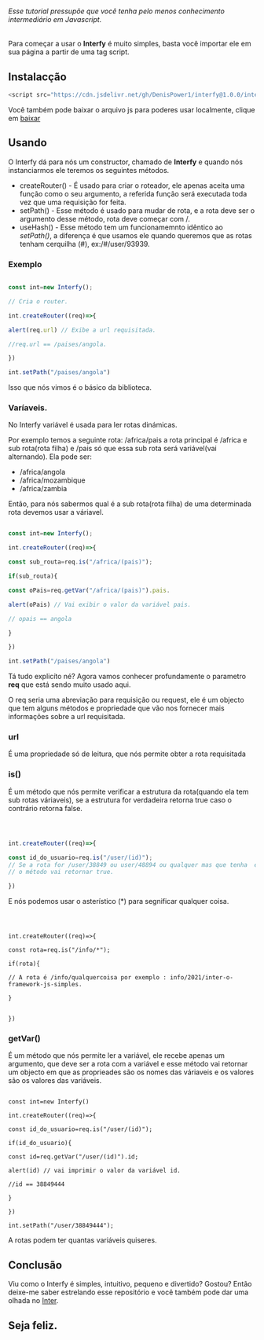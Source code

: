 
###### Esse tutorial pressupõe que você tenha pelo menos conhecimento intermediário em Javascript.

Para começar a usar o **Interfy** é muito simples, basta você importar ele em sua página a partir de uma tag script.

## Instalacção

```Javascript
<script src="https://cdn.jsdelivr.net/gh/DenisPower1/interfy@1.0.0/interfy.js"></script>
```

Você também pode baixar o arquivo js para poderes usar localmente, clique em [baixar](https://github.com/DenisPower1/interfy/releases/download/v1.0.0/interfy.min.js)

## Usando

O Interfy dá para nós um constructor, chamado de **Interfy** e quando nós instanciarmos ele teremos os seguintes métodos.

* createRouter() - É usado para criar o roteador, ele apenas aceita uma função como o seu argumento, a referida função será executada toda vez que uma requisição for feita.
* setPath() - Esse método é usado para mudar de rota, e a rota deve ser o argumento desse método, rota deve começar com /.
* useHash() - Esse método tem um funcionamemnto idêntico ao *setPath()*, a diferença é que usamos ele quando queremos que as rotas tenham cerquilha (#), ex:/#/user/93939.

### Exemplo

```Javascript

const int=new Interfy();

// Cria o router.

int.createRouter((req)=>{

alert(req.url) // Exibe a url requisitada.

//req.url == /paises/angola.

})

int.setPath("/paises/angola")


```

Isso que nós vimos é o básico da biblioteca.

### Varíaveis.

No Interfy variável é usada para ler rotas dinámicas.

Por exemplo temos a seguinte rota: /africa/pais a rota principal é /africa e sub rota(rota filha) e /pais só que essa sub rota
será variável(vai alternando). Ela pode ser:

* /africa/angola
* /africa/mozambique
* /africa/zambia

Então, para nós sabermos qual é a sub rota(rota filha) de uma determinada rota devemos usar a váriavel.



```Javascript

const int=new Interfy();

int.createRouter((req)=>{

const sub_routa=req.is("/africa/(pais)");

if(sub_routa){

const oPais=req.getVar("/africa/(pais)").pais.

alert(oPais) // Vai exibir o valor da variável pais.

// opais == angola

}

})

int.setPath("/paises/angola")


```


Tá tudo explicíto né? Agora vamos conhecer profundamente o parametro **req** que está sendo muito usado aqui.

O req seria uma abreviação para requisição ou request, ele é um objecto que tem alguns métodos e propriedade que vão nos fornecer mais informações sobre a url requisitada.

### url 

É uma propriedade só de leitura, que nós permite obter a rota requisitada

### is() 

É um método que nós permite verificar a estrutura da rota(quando ela tem sub rotas váriaveis), se a estrutura for verdadeira retorna true caso o contrário retorna false.



```Javascript



int.createRouter((req)=>{

const id_do_usuario=req.is("/user/(id)");
// Se a rota for /user/38849 ou user/48894 ou qualquer mas que tenha  esssa estrutura(/user/qualquerValor) 
// o método vai retornar true.

})
````

E nós podemos usar o asterístico (*) para segnificar qualquer coisa.

```Javascrript



int.createRouter((req)=>{

const rota=req.is("/info/*");

if(rota){

// A rota é /info/qualquercoisa por exemplo : info/2021/inter-o-framework-js-simples.

}


})
````

### getVar() 

É um método que nós permite ler a variável, ele recebe apenas um argumento, que deve ser a rota com a variável e esse método vai retornar um objecto em que as proprieades são os nomes das váriaveis e os valores são os valores das variáveis.


```Javascrit

const int=new Interfy()

int.createRouter((req)=>{

const id_do_usuario=req.is("/user/(id)");

if(id_do_usuario){

const id=req.getVar("/user/(id)").id;

alert(id) // vai imprimir o valor da variável id.

//id == 38849444

}

})

int.setPath("/user/38849444");

```

A rotas podem ter quantas variáveis quiseres.

## Conclusão

Viu como o Interfy é simples, intuitivo, pequeno e divertido? Gostou? Então deixe-me saber estrelando esse repositório e você também pode dar uma olhada no [Inter](https://github.com/DenisPower1/inter).


## Seja feliz.
